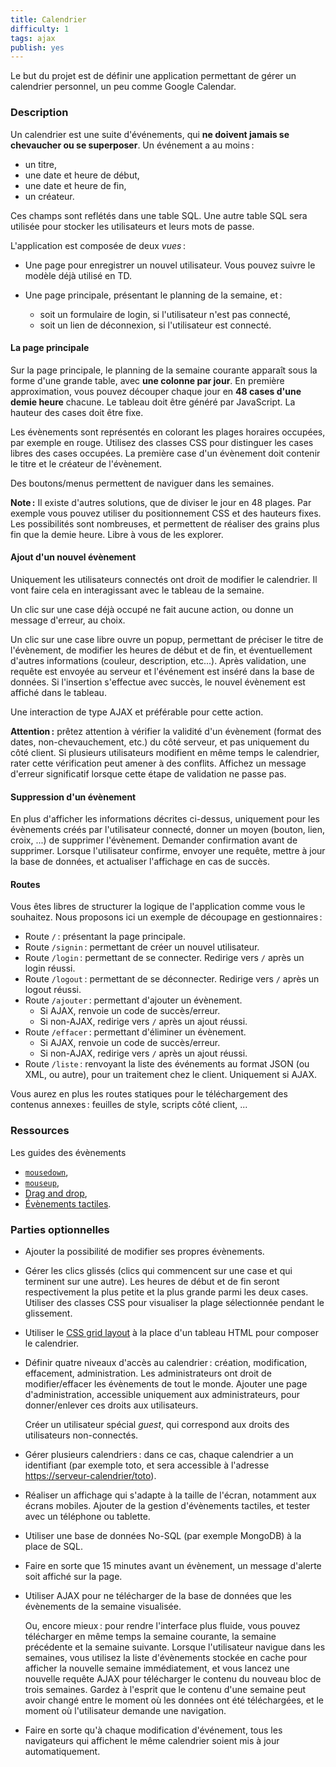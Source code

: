 ```yaml
---
title: Calendrier
difficulty: 1
tags: ajax
publish: yes
---
```


Le but du projet est de définir une application permettant de gérer un
calendrier personnel, un peu comme Google Calendar.

### Description

Un calendrier est une suite d'événements, qui **ne doivent jamais se
chevaucher ou se superposer**.  Un événement a au moins :

* un titre,
* une date et heure de début,
* une date et heure de fin,
* un créateur.

Ces champs sont reflétés dans une table SQL. Une autre table SQL sera
utilisée pour stocker les utilisateurs et leurs mots de passe.

L'application est composée de deux *vues* :

- Une page pour enregistrer un nouvel utilisateur. Vous pouvez suivre
  le modèle déjà utilisé en TD.

- Une page principale, présentant le planning de la semaine, et :
  - soit un formulaire de login, si l'utilisateur n'est pas connecté,
  - soit un lien de déconnexion, si l'utilisateur est connecté.

#### La page principale

Sur la page principale, le planning de la semaine courante apparaît
sous la forme d'une grande table, avec **une colonne par jour**. En
première approximation, vous pouvez découper chaque jour en **48 cases
d'une demie heure** chacune. Le tableau doit être généré par
JavaScript. La hauteur des cases doit être fixe.

Les évènements sont représentés en colorant les plages horaires
occupées, par exemple en rouge. Utilisez des classes CSS pour
distinguer les cases libres des cases occupées. La première case d'un
évènement doit contenir le titre et le créateur de l'évènement.

Des boutons/menus permettent de naviguer dans les semaines.

**Note :** Il existe d'autres solutions, que de diviser le jour en 48
plages. Par exemple vous pouvez utiliser du positionnement CSS et des
hauteurs fixes. Les possibilités sont nombreuses, et permettent de
réaliser des grains plus fin que la demie heure. Libre à vous de les
explorer.

#### Ajout d'un nouvel évènement

Uniquement les utilisateurs connectés ont droit de modifier le
calendrier. Il vont faire cela en interagissant avec le tableau de la
semaine.

Un clic sur une case déjà occupé ne fait aucune action, ou donne un
message d'erreur, au choix.

Un clic sur une case libre ouvre un popup, permettant de préciser le
titre de l'évènement, de modifier les heures de début et de fin, et
éventuellement d'autres informations (couleur, description,
etc...). Après validation, une requête est envoyée au serveur et
l'événement est inséré dans la base de données.  Si l'insertion
s'effectue avec succès, le nouvel évènement est affiché dans le
tableau.

Une interaction de type AJAX et préférable pour cette action.

**Attention :** prêtez attention à vérifier la validité d'un évènement
(format des dates, non-chevauchement, etc.) du côté serveur, et pas
uniquement du côté client.  Si plusieurs utilisateurs modifient en
même temps le calendrier, rater cette vérification peut amener à des
conflits. Affichez un message d'erreur significatif lorsque cette
étape de validation ne passe pas.

#### Suppression d'un évènement

En plus d'afficher les informations décrites ci-dessus, uniquement
pour les évènements créés par l'utilisateur connecté, donner un moyen
(bouton, lien, croix, ...) de supprimer l'évènement.  Demander
confirmation avant de supprimer. Lorsque l'utilisateur confirme,
envoyer une requête, mettre à jour la base de données, et actualiser
l'affichage en cas de succès.

#### Routes

Vous êtes libres de structurer la logique de l'application comme vous
le souhaitez. Nous proposons ici un exemple de découpage en
gestionnaires :

- Route `/` : présentant la page principale.
- Route `/signin` : permettant de créer un nouvel utilisateur.
- Route `/login` : permettant de se connecter. Redirige vers `/` après
  un login réussi.
- Route `/logout` : permettant de se déconnecter. Redirige vers `/` après
  un logout réussi.
- Route `/ajouter` : permettant d'ajouter un évènement.
  - Si AJAX, renvoie un code de succès/erreur.
  - Si non-AJAX, redirige vers `/` après un ajout réussi.
- Route `/effacer` : permettant d'éliminer un évènement.
  - Si AJAX, renvoie un code de succès/erreur.
  - Si non-AJAX, redirige vers `/` après un ajout réussi.
- Route `/liste` : renvoyant la liste des événements au format JSON
  (ou XML, ou autre), pour un traitement chez le client. Uniquement si
  AJAX.

Vous aurez en plus les routes statiques pour le téléchargement des
contenus annexes : feuilles de style, scripts côté client, ...

### Ressources

Les guides des évènements

- [`mousedown`](https://developer.mozilla.org/fr/docs/Web/Events/mousedown),
- [`mouseup`](https://developer.mozilla.org/fr/docs/Web/Events/mouseup),
- [Drag and drop](https://developer.mozilla.org/fr/docs/Glisser_et_d%C3%A9poser),
- [Évènements tactiles](https://developer.mozilla.org/fr/docs/Web/Guide/DOM/Events/Touch_events).

### Parties optionnelles

* Ajouter la possibilité de modifier ses propres évènements.

* Gérer les clics glissés (clics qui commencent sur une case et qui
  terminent sur une autre). Les heures de début et de fin seront
  respectivement la plus petite et la plus grande parmi les deux
  cases. Utiliser des classes CSS pour visualiser la plage
  sélectionnée pendant le glissement.

* Utiliser le [CSS grid
  layout](https://developer.mozilla.org/en-US/docs/Web/CSS/CSS_Grid_Layout/Basic_Concepts_of_Grid_Layout)
  à la place d'un tableau HTML pour composer le calendrier.

* Définir quatre niveaux d'accès au calendrier : création,
  modification, effacement, administration. Les administrateurs ont
  droit de modifier/effacer les évènements de tout le monde. Ajouter
  une page d'administration, accessible uniquement aux
  administrateurs, pour donner/enlever ces droits aux utilisateurs.
  
  Créer un utilisateur spécial *guest*, qui correspond aux droits des
  utilisateurs non-connectés.

* Gérer plusieurs calendriers : dans ce cas, chaque calendrier a un
  identifiant (par exemple toto, et sera accessible à l'adresse
  <https://serveur-calendrier/toto>).

* Réaliser un affichage qui s'adapte à la taille de l'écran, notamment
  aux écrans mobiles. Ajouter de la gestion d'évènements tactiles, et
  tester avec un téléphone ou tablette.

* Utiliser une base de données No-SQL (par exemple MongoDB) à la place
  de SQL.

* Faire en sorte que 15 minutes avant un évènement, un message
  d'alerte soit affiché sur la page.

* Utiliser AJAX pour ne télécharger de la base de données que les
  évènements de la semaine visualisée.
  
  Ou, encore mieux : pour rendre l'interface plus fluide, vous pouvez
  télécharger en même temps la semaine courante, la semaine précédente
  et la semaine suivante. Lorsque l'utilisateur navigue dans les
  semaines, vous utilisez la liste d'évènements stockée en cache pour
  afficher la nouvelle semaine immédiatement, et vous lancez une
  nouvelle requête AJAX pour télécharger le contenu du nouveau bloc de
  trois semaines. Gardez à l'esprit que le contenu d'une semaine peut
  avoir changé entre le moment où les données ont été téléchargées, et
  le moment où l'utilisateur demande une navigation.

* Faire en sorte qu'à chaque modification d'événement, tous les
  navigateurs qui affichent le même calendrier soient mis à jour
  automatiquement.
